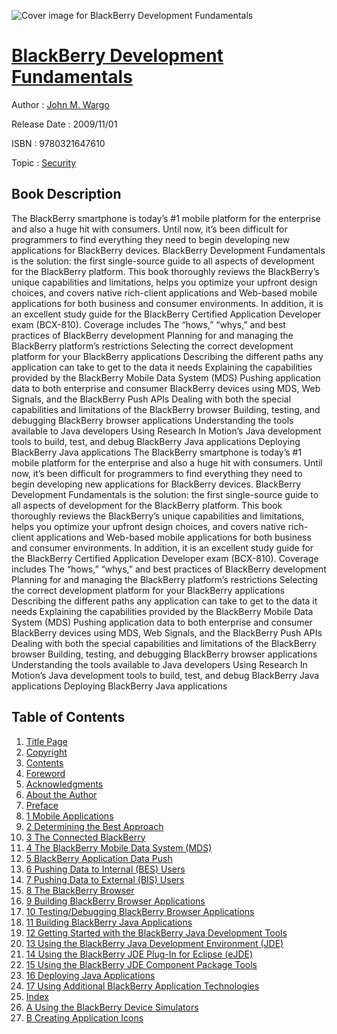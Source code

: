 ![Cover image for BlackBerry Development Fundamentals](https://imgdetail.ebookreading.net/cover/cover/security/EB9780321647610.jpg)

[BlackBerry Development Fundamentals](https://ebookreading.net/view/book/BlackBerry+Development+Fundamentals-EB9780321647610_1.html "BlackBerry Development Fundamentals")
====================================================================================================================

Author : [John M. Wargo](https://ebookreading.net/search/author/John+M.+Wargo)

Release Date : 2009/11/01

ISBN : 9780321647610

Topic : [Security](https://ebookreading.net/search/category/security)

Book Description
-----------------

The BlackBerry smartphone is today’s #1 mobile platform for the enterprise and also a huge hit with consumers. Until now, it’s been difficult for programmers to find everything they need to begin developing new applications for BlackBerry devices. BlackBerry Development Fundamentals is the solution: the first single-source guide to all aspects of development for the BlackBerry platform.
This book thoroughly reviews the BlackBerry’s unique capabilities and limitations, helps you optimize your upfront design choices, and covers native rich-client applications and Web-based mobile applications for both business and consumer environments. In addition, it is an excellent study guide for the BlackBerry Certified Application Developer exam (BCX-810).
Coverage includes
 The “hows,” “whys,” and best practices of BlackBerry development 
 Planning for and managing the BlackBerry platform’s restrictions 
 Selecting the correct development platform for your BlackBerry applications 
 Describing the different paths any application can take to get to the data it needs 
 Explaining the capabilities provided by the BlackBerry Mobile Data System (MDS) 
 Pushing application data to both enterprise and consumer BlackBerry devices using MDS, Web Signals, and the BlackBerry Push APIs 
 Dealing with both the special capabilities and limitations of the BlackBerry browser 
 Building, testing, and debugging BlackBerry browser applications 
 Understanding the tools available to Java developers 
 Using Research In Motion’s Java development tools to build, test, and debug BlackBerry Java applications 
 Deploying BlackBerry Java applications 
              The BlackBerry smartphone is today’s #1 mobile platform for the enterprise and also a huge hit with consumers. Until now, it’s been difficult for programmers to find everything they need to begin developing new applications for BlackBerry devices. BlackBerry Development Fundamentals is the solution: the first single-source guide to all aspects of development for the BlackBerry platform.
This book thoroughly reviews the BlackBerry’s unique capabilities and limitations, helps you optimize your upfront design choices, and covers native rich-client applications and Web-based mobile applications for both business and consumer environments. In addition, it is an excellent study guide for the BlackBerry Certified Application Developer exam (BCX-810).
Coverage includes
 The “hows,” “whys,” and best practices of BlackBerry development 
 Planning for and managing the BlackBerry platform’s restrictions 
 Selecting the correct development platform for your BlackBerry applications 
 Describing the different paths any application can take to get to the data it needs 
 Explaining the capabilities provided by the BlackBerry Mobile Data System (MDS) 
 Pushing application data to both enterprise and consumer BlackBerry devices using MDS, Web Signals, and the BlackBerry Push APIs 
 Dealing with both the special capabilities and limitations of the BlackBerry browser 
 Building, testing, and debugging BlackBerry browser applications 
 Understanding the tools available to Java developers 
 Using Research In Motion’s Java development tools to build, test, and debug BlackBerry Java applications 
 Deploying BlackBerry Java applications 
              
Table of Contents
-----------------

1. [Title Page](https://ebookreading.net/view/book/BlackBerry+Development+Fundamentals-EB9780321647610_3.html#title)
1. [Copyright](https://ebookreading.net/view/book/BlackBerry+Development+Fundamentals-EB9780321647610_3.html#copy)
1. [Contents](https://ebookreading.net/view/book/BlackBerry+Development+Fundamentals-EB9780321647610_3.html#toc)
1. [Foreword](https://ebookreading.net/view/book/BlackBerry+Development+Fundamentals-EB9780321647610_3.html#fore)
1. [Acknowledgments](https://ebookreading.net/view/book/BlackBerry+Development+Fundamentals-EB9780321647610_3.html#ack)
1. [About the Author](https://ebookreading.net/view/book/BlackBerry+Development+Fundamentals-EB9780321647610_3.html#author)
1. [Preface](https://ebookreading.net/view/book/BlackBerry+Development+Fundamentals-EB9780321647610_3.html#pre1)
1. [1 Mobile Applications](https://ebookreading.net/view/book/BlackBerry+Development+Fundamentals-EB9780321647610_0.html#ch01)
1. [2 Determining the Best Approach](https://ebookreading.net/view/book/BlackBerry+Development+Fundamentals-EB9780321647610_4.html#ch02)
1. [3 The Connected BlackBerry ](https://ebookreading.net/view/book/BlackBerry+Development+Fundamentals-EB9780321647610_5.html#ch03)
1. [4 The BlackBerry Mobile Data System (MDS)](https://ebookreading.net/view/book/BlackBerry+Development+Fundamentals-EB9780321647610_6.html#ch04)
1. [5 BlackBerry Application Data Push](https://ebookreading.net/view/book/BlackBerry+Development+Fundamentals-EB9780321647610_7.html#ch05)
1. [6 Pushing Data to Internal (BES) Users](https://ebookreading.net/view/book/BlackBerry+Development+Fundamentals-EB9780321647610_8.html#ch06)
1. [7 Pushing Data to External (BIS) Users](https://ebookreading.net/view/book/BlackBerry+Development+Fundamentals-EB9780321647610_9.html#ch07)
1. [8 The BlackBerry Browser](https://ebookreading.net/view/book/BlackBerry+Development+Fundamentals-EB9780321647610_11.html#ch08)
1. [9 Building BlackBerry Browser Applications](https://ebookreading.net/view/book/BlackBerry+Development+Fundamentals-EB9780321647610_0.html#ch09)
1. [10 Testing/Debugging BlackBerry Browser Applications](https://ebookreading.net/view/book/BlackBerry+Development+Fundamentals-EB9780321647610_12.html#ch10)
1. [11 Building BlackBerry Java Applications](https://ebookreading.net/view/book/BlackBerry+Development+Fundamentals-EB9780321647610_14.html#ch11)
1. [12 Getting Started with the BlackBerry Java Development Tools](https://ebookreading.net/view/book/BlackBerry+Development+Fundamentals-EB9780321647610_0.html#ch12)
1. [13 Using the BlackBerry Java Development Environment (JDE)](https://ebookreading.net/view/book/BlackBerry+Development+Fundamentals-EB9780321647610_15.html#ch13)
1. [14 Using the BlackBerry JDE Plug-In for Eclipse (eJDE) ](https://ebookreading.net/view/book/BlackBerry+Development+Fundamentals-EB9780321647610_17.html#ch14)
1. [15 Using the BlackBerry JDE Component Package Tools](https://ebookreading.net/view/book/BlackBerry+Development+Fundamentals-EB9780321647610_0.html#ch15)
1. [16 Deploying Java Applications](https://ebookreading.net/view/book/BlackBerry+Development+Fundamentals-EB9780321647610_18.html#ch16)
1. [17 Using Additional BlackBerry Application Technologies](https://ebookreading.net/view/book/BlackBerry+Development+Fundamentals-EB9780321647610_19.html#ch17)
1. [Index](https://ebookreading.net/view/book/BlackBerry+Development+Fundamentals-EB9780321647610_21.html#index)
1. [A Using the BlackBerry Device Simulators](https://ebookreading.net/view/book/BlackBerry+Development+Fundamentals-EB9780321647610_22.html#appA)
1. [B Creating Application Icons](https://ebookreading.net/view/book/BlackBerry+Development+Fundamentals-EB9780321647610_0.html#appB)
